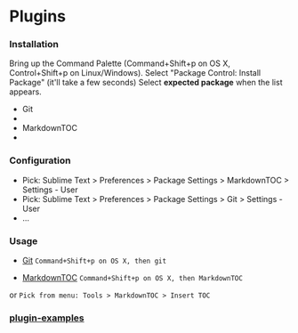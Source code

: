 # Plugins
### Installation

Bring up the Command Palette (Command+Shift+p on OS X, Control+Shift+p on Linux/Windows).
Select "Package Control: Install Package" (it'll take a few seconds)
Select __expected package__ when the list appears.
* Git
* 
* MarkdownTOC
* 

### Configuration
* Pick: Sublime Text > Preferences > Package Settings > MarkdownTOC > Settings - User
* Pick: Sublime Text > Preferences > Package Settings > Git > Settings - User
* ...


### Usage
* [Git](https://packagecontrol.io/packages/Git)
`Command+Shift+p on OS X, then git`

* [MarkdownTOC](https://packagecontrol.io/packages/MarkdownTOC#installation)
`Command+Shift+p on OS X, then MarkdownTOC`

or
`Pick from menu: Tools > MarkdownTOC > Insert TOC`


### [plugin-examples](http://www.sublimetext.com/docs/plugin-examples)
